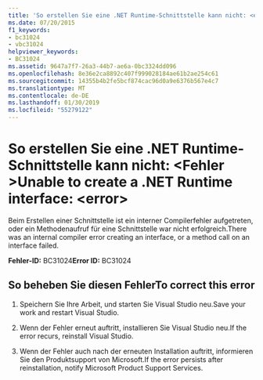 ```yaml
---
title: 'So erstellen Sie eine .NET Runtime-Schnittstelle kann nicht: <error>'
ms.date: 07/20/2015
f1_keywords:
- bc31024
- vbc31024
helpviewer_keywords:
- BC31024
ms.assetid: 9647a7f7-26a3-44b7-ae6a-0bc3324dd096
ms.openlocfilehash: 8e36e2ca8892c407f999028184ae61b2ae254c61
ms.sourcegitcommit: 14355b4b2fe5bcf874cac96d0a9e6376b567e4c7
ms.translationtype: MT
ms.contentlocale: de-DE
ms.lasthandoff: 01/30/2019
ms.locfileid: "55279122"
---
```

# <a name="unable-to-create-a-net-runtime-interface-error"></a><span data-ttu-id="83dbd-102">So erstellen Sie eine .NET Runtime-Schnittstelle kann nicht: \<Fehler ></span><span class="sxs-lookup"><span data-stu-id="83dbd-102">Unable to create a .NET Runtime interface: \<error></span></span>
<span data-ttu-id="83dbd-103">Beim Erstellen einer Schnittstelle ist ein interner Compilerfehler aufgetreten, oder ein Methodenaufruf für eine Schnittstelle war nicht erfolgreich.</span><span class="sxs-lookup"><span data-stu-id="83dbd-103">There was an internal compiler error creating an interface, or a method call on an interface failed.</span></span>  
  
 <span data-ttu-id="83dbd-104">**Fehler-ID:** BC31024</span><span class="sxs-lookup"><span data-stu-id="83dbd-104">**Error ID:** BC31024</span></span>  
  
## <a name="to-correct-this-error"></a><span data-ttu-id="83dbd-105">So beheben Sie diesen Fehler</span><span class="sxs-lookup"><span data-stu-id="83dbd-105">To correct this error</span></span>  
  
1.  <span data-ttu-id="83dbd-106">Speichern Sie Ihre Arbeit, und starten Sie Visual Studio neu.</span><span class="sxs-lookup"><span data-stu-id="83dbd-106">Save your work and restart Visual Studio.</span></span>  
  
2.  <span data-ttu-id="83dbd-107">Wenn der Fehler erneut auftritt, installieren Sie Visual Studio neu.</span><span class="sxs-lookup"><span data-stu-id="83dbd-107">If the error recurs, reinstall Visual Studio.</span></span>  
  
3.  <span data-ttu-id="83dbd-108">Wenn der Fehler auch nach der erneuten Installation auftritt, informieren Sie den Produktsupport von Microsoft.</span><span class="sxs-lookup"><span data-stu-id="83dbd-108">If the error persists after reinstallation, notify Microsoft Product Support Services.</span></span>  
  

